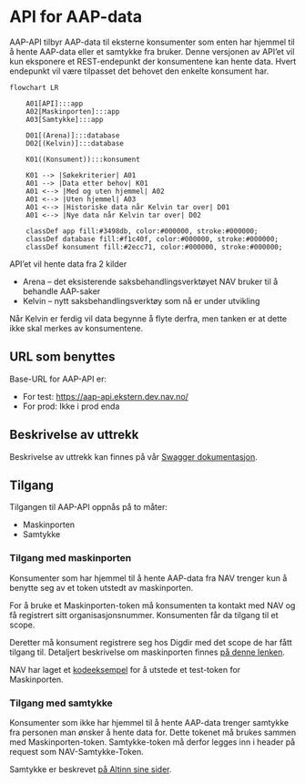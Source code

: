 # API for AAP-data
AAP-API tilbyr AAP-data til eksterne konsumenter som enten har hjemmel til å hente AAP-data eller et samtykke fra bruker. Denne versjonen av API’et vil kun eksponere et REST-endepunkt der konsumentene kan hente data. Hvert endepunkt vil være tilpasset det behovet den enkelte konsument har.

```mermaid
flowchart LR

    A01[API]:::app
    A02[Maskinporten]:::app
    A03[Samtykke]:::app
    
    D01[(Arena)]:::database
    D02[(Kelvin)]:::database
    
    K01((Konsument)):::konsument
    
    K01 --> |Søkekriterier| A01
    A01 --> |Data etter behov| K01
    A01 <--> |Med og uten hjemmel| A02
    A01 <--> |Uten hjemmel| A03
    A01 <--> |Historiske data når Kelvin tar over| D01
    A01 <--> |Nye data når Kelvin tar over| D02

    classDef app fill:#3498db, color:#000000, stroke:#000000;
    classDef database fill:#f1c40f, color:#000000, stroke:#000000;
    classDef konsument fill:#2ecc71, color:#000000, stroke:#000000;
```

API’et vil hente data fra 2 kilder
- Arena – det eksisterende saksbehandlingsverktøyet NAV bruker til å behandle AAP-saker
- Kelvin – nytt saksbehandlingsverktøy som nå er under utvikling

Når Kelvin er ferdig vil data begynne å flyte derfra, men tanken er at dette ikke skal merkes av konsumentene.

## URL som benyttes
Base-URL for AAP-API er:
- For test: https://aap-api.ekstern.dev.nav.no/
- For prod: Ikke i prod enda

## Beskrivelse av uttrekk
Beskrivelse av uttrekk kan finnes på vår [Swagger dokumentasjon](https://aap-api.ekstern.dev.nav.no/swagger-ui).

## Tilgang
Tilgangen til AAP-API oppnås på to måter:
- Maskinporten
- Samtykke

### Tilgang med maskinporten
Konsumenter som har hjemmel til å hente AAP-data fra NAV trenger kun å benytte seg av et token utstedt av maskinporten.

For å bruke et Maskinporten-token må konsumenten ta kontakt med NAV og få registrert sitt organisasjonsnummer. Konsumenten får da tilgang til et scope.

Deretter må konsument registrere seg hos Digdir med det scope de har fått tilgang til. Detaljert beskrivelse om maskinporten finnes [på denne lenken](https://samarbeid.digdir.no/maskinporten/ta-i-bruk-maskinporten/97).

NAV har laget et [kodeeksempel](https://github.com/navikt/aap-test-token-provider/blob/main/app/main/tokenprovider/makinporten/MaskinportenTokenProvider.kt) for å utstede et test-token for Maskinporten.

### Tilgang med samtykke
Konsumenter som ikke har hjemmel til å hente AAP-data trenger samtykke fra personen man ønsker å hente data for. Dette tokenet må brukes sammen med Maskinporten-token. Samtykke-token må derfor legges inn i header på request som NAV-Samtykke-Token.

Samtykke er beskrevet [på Altinn sine sider](https://altinn.github.io/docs/utviklingsguider/samtykke/).




